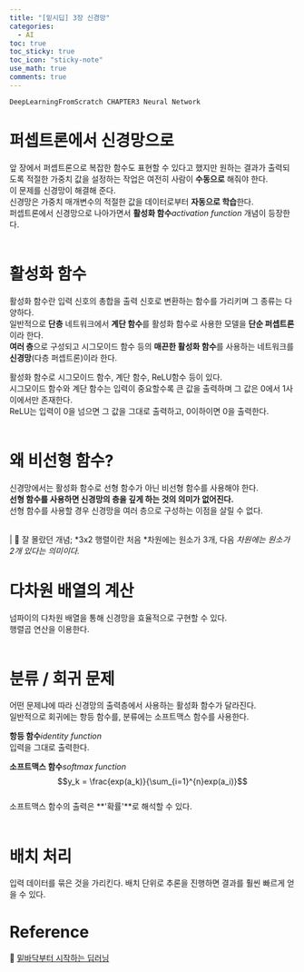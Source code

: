 ```yaml
---
title: "[밑시딥] 3장 신경망"
categories:
  - AI
toc: true
toc_sticky: true
toc_icon: "sticky-note"
use_math: true
comments: true
---
```

`DeepLearningFromScratch CHAPTER3 Neural Network`
<br/>
 
# 퍼셉트론에서 신경망으로
앞 장에서 퍼셉트론으로 복잡한 함수도 표현할 수 있다고 했지만 원하는 결과가 출력되도록 적절한 가중치 값을 설정하는 작업은 여전히 사람이 **수동으로** 해줘야 한다.     
이 문제를 신경망이 해결해 준다.       
신경망은 가중치 매개변수의 적절한 값을 데이터로부터 **자동으로 학습**한다.     
퍼셉트론에서 신경망으로 나아가면서 **활성화 함수***activation function* 개념이 등장한다.      
<br/>

# 활성화 함수
활성화 함수란 입력 신호의 총합을 출력 신호로 변환하는 함수를 가리키며 그 종류는 다양하다.       
일반적으로 **단층** 네트워크에서 **계단 함수**를 활성화 함수로 사용한 모델을 **단순 퍼셉트론**이라 한다.     
**여러 층**으로 구성되고 시그모이드 함수 등의 **매끈한 활성화 함수**를 사용하는 네트워크를 **신경망**(다층 퍼셉트론)이라 한다.      
    
활성화 함수로 시그모이드 함수, 계단 함수, ReLU함수 등이 있다.    
시그모이드 함수와 계단 함수는 입력이 중요할수록 큰 값을 출력하며 그 값은 0에서 1사이에서만 존재한다.      
ReLU는 입력이 0을 넘으면 그 값을 그대로 출력하고, 0이하이면 0을 출력한다.     
<br/>

# 왜 비선형 함수?
신경망에서는 활성화 함수로 선형 함수가 아닌 비선형 함수를 사용해야 한다.     
**선형 함수를 사용하면 신경망의 층을 깊게 하는 것의 의미가 없어진다.**     
선형 함수를 사용할 경우 신경망을 여러 층으로 구성하는 이점을 살릴 수 없다.     
<br/>

| 🙊 잘 몰랐던 개념; *3x2 행렬이란 처음 *차원에는 원소가 3개, 다음 *차원에는 원소가 2개 있다는 의미이다.*
<br/>

# 다차원 배열의 계산
넘파이의 다차원 배열을 통해 신경망을 효율적으로 구현할 수 있다.    
행렬곱 연산을 이용한다.      
<br/>

# 분류 / 회귀 문제
어떤 문제냐에 따라 신경망의 출력층에서 사용하는 활성화 함수가 달라진다.    
일반적으로 회귀에는 항등 함수를, 분류에는 소프트맥스 함수를 사용한다.    

**항등 함수***identity function*      
입력을 그대로 출력한다.     

**소프트맥스 함수***softmax function*      
$$y_k = \frac{exp(a_k)}{\sum_{i=1}^{n}exp(a_i)}$$     
소프트맥스 함수의 출력은 **'확률'**로 해석할 수 있다.     
<br/>

# 배치 처리
입력 데이터를 묶은 것을 가리킨다. 배치 단위로 추론을 진행하면 결과를 훨씬 빠르게 얻을 수 있다.
<br/>

# Reference
📖 [밑바닥부터 시작하는 딥러닝 ](https://product.kyobobook.co.kr/detail/S000001057805)
